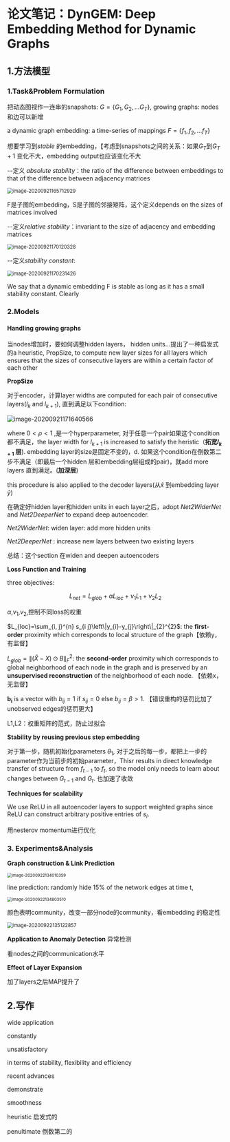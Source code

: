 # 论文笔记：DynGEM: Deep Embedding Method for Dynamic Graphs

## 1.方法模型

### 1.Task&Problem Formulation

把动态图视作一连串的snapshots: $G=\{G_1,G_2,...G_T\}$, growing graphs: nodes和边可以新增

a dynamic graph embedding: a time-series of mappings $F=\{f_1,f_2,...f_T\}$

想要学习到*stable* 的embedding，【考虑到snapshots之间的关系：如果$G_T$到$G_T+1$ 变化不大，embedding output也应该变化不大

--定义 *absolute stability*：the ratio of the difference between embeddings to that of the difference between adjacency matrices

<img src="C:\Users\YuzuK\AppData\Roaming\Typora\typora-user-images\image-20200921165712929.png" alt="image-20200921165712929" style="zoom:80%;" />

F是子图的embedding，S是子图的邻接矩阵，这个定义depends on the sizes of matrices involved

--定义*relative stability*：invariant to the size of adjacency and embedding matrices

<img src="C:\Users\YuzuK\AppData\Roaming\Typora\typora-user-images\image-20200921170120328.png" alt="image-20200921170120328" style="zoom:80%;" />

--定义*stability constant*:

<img src="C:\Users\YuzuK\AppData\Roaming\Typora\typora-user-images\image-20200921170231426.png" alt="image-20200921170231426" style="zoom:80%;" />

We say that a dynamic embedding F is stable as long as it has a small stability constant. Clearly

### 2.Models

#### Handling growing graphs

当nodes增加时，要如何调整hidden layers， hidden units...提出了一种启发式的a heuristic, PropSize, to compute new layer sizes for all layers which ensures that the sizes of consecutive layers are within a certain factor of each other

**PropSize**

对于encoder，计算layer widths are computed for each pair of consecutive layers($l_k$ and $l_{k+1}$), 直到满足以下condition:

![image-20200921171640566](C:\Users\YuzuK\AppData\Roaming\Typora\typora-user-images\image-20200921171640566.png)

where $0<\rho<1$ ,是一个hyperparameter, 对于任意一个pair如果这个condition都不满足，the layer width for $l_{k+1}$ is increased to satisfy the heristic（**拓宽$l_{k+1}$ 层**). embedding layer的size是固定不变的，d. 如果这个condition在倒数第二步不满足（即最后一个hidden 层和embedding层组成的pair)，就add more layers 直到满足。(**加深层**)

this procedure is also applied to the decoder layers(从$\hat{x}$ 到embedding layer $\hat{y}$)

在确定好hidden layer和hidden units in each layer之后，adopt *Net2WiderNet* and *Net2DeeperNet* to expand deep autoencoder. 

*Net2WiderNet*: widen layer: add more hidden units

*Net2DeeperNet* : increase new layers between two existing layers

总结：这个section 在widen and deepen autoencoders

**Loss Function and Training**

three objectives: 

$$L_{n e t}=L_{g l o b}+\alpha L_{l o c}+\nu_{1} L_{1}+\nu_{2} L_{2}$$

$\alpha$,${v_1}$,$v_2$,控制不同loss的权重

$L_{loc}=\sum_{i, j}^{n} s_{i j}\left\|y_{i}-y_{j}\right\|_{2}^{2}$: the **first-order** proximity which corresponds to local structure of the graph【依赖y，有监督】

$L_{glob}=\|(\hat{X}-X) \odot B\|_{F}^{2}$: the **second-order** proximity which corresponds to global neighborhood of each node in the graph and is preserved by an **unsupervised reconstruction** of the neighborhood of each node. 【依赖x，无监督】

$\mathbf{b_i}$ is a vector with $b_{ij}=1$ if $s_{ij}=0$ else $b_{ij}=\beta>1$. 【错误重构的惩罚比加了unobserved edges的惩罚更大】

L1,L2：权重矩阵的范式，防止过拟合

**Stability by reusing previous step embedding**

对于第一步，随机初始化parameters $\theta_1$, 对于之后的每一步，都把上一步的parameter作为当前步的初始parameter，Thisr results in direct knowledge transfer of structure from $f_{t-1}$ to $f_t$, so the model only needs to learn about changes between $G_{t-1}$ and $G_t$. 也加速了收敛

**Techniques for scalability**

We use ReLU in all autoencoder layers to support weighted graphs since ReLU can construct arbitrary positive entries of $s_i$.

用nesterov momentum进行优化

### 3. Experiments&Analysis

**Graph construction & Link Prediction**

<img src="C:\Users\YuzuK\AppData\Roaming\Typora\typora-user-images\image-20200922134010359.png" alt="image-20200922134010359" style="zoom:67%;" />

line prediction: randomly hide 15% of the network edges at time t, 

<img src="C:\Users\YuzuK\AppData\Roaming\Typora\typora-user-images\image-20200922134803510.png" alt="image-20200922134803510" style="zoom:67%;" />

颜色表明community，改变一部分node的community，看embedding 的稳定性

<img src="C:\Users\YuzuK\AppData\Roaming\Typora\typora-user-images\image-20200922135122857.png" alt="image-20200922135122857" style="zoom:80%;" />

**Application to Anomaly Detection** 异常检测

看nodes之间的communication水平

**Effect of Layer Expansion**

加了layers之后MAP提升了



## 2.写作

wide application

constantly

unsatisfactory

in terms of stability, flexibility and efficiency

recent advances

demonstrate

smoothness

heuristic 启发式的

penultimate 倒数第二的